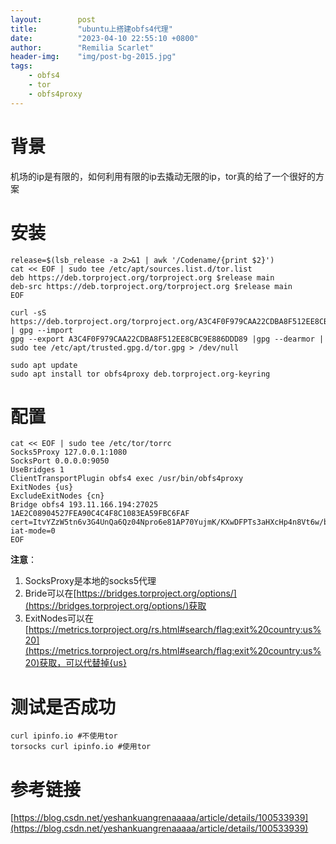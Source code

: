 ```yaml
---
layout:        post
title:         "ubuntu上搭建obfs4代理"
date:          "2023-04-10 22:55:10 +0800"
author:        "Remilia Scarlet"
header-img:    "img/post-bg-2015.jpg"
tags:
    - obfs4
    - tor
    - obfs4proxy
---
```


# 背景 #

机场的ip是有限的，如何利用有限的ip去撬动无限的ip，tor真的给了一个很好的方案

# 安装 #

    release=$(lsb_release -a 2>&1 | awk '/Codename/{print $2}')
    cat << EOF | sudo tee /etc/apt/sources.list.d/tor.list
    deb https://deb.torproject.org/torproject.org $release main
    deb-src https://deb.torproject.org/torproject.org $release main
    EOF

    curl -sS https://deb.torproject.org/torproject.org/A3C4F0F979CAA22CDBA8F512EE8CBC9E886DDD89.asc | gpg --import
    gpg --export A3C4F0F979CAA22CDBA8F512EE8CBC9E886DDD89 |gpg --dearmor | sudo tee /etc/apt/trusted.gpg.d/tor.gpg > /dev/null

    sudo apt update
    sudo apt install tor obfs4proxy deb.torproject.org-keyring

# 配置 #

    cat << EOF | sudo tee /etc/tor/torrc
    Socks5Proxy 127.0.0.1:1080
    SocksPort 0.0.0.0:9050
    UseBridges 1
    ClientTransportPlugin obfs4 exec /usr/bin/obfs4proxy
    ExitNodes {us}
    ExcludeExitNodes {cn} 
    Bridge obfs4 193.11.166.194:27025 1AE2C08904527FEA90C4C4F8C1083EA59FBC6FAF cert=ItvYZzW5tn6v3G4UnQa6Qz04Npro6e81AP70YujmK/KXwDFPTs3aHXcHp4n8Vt6w/bv8cA iat-mode=0
    EOF

**注意**：
1. SocksProxy是本地的socks5代理
2. Bride可以在[https://bridges.torproject.org/options/](https://bridges.torproject.org/options/)获取
3. ExitNodes可以在[https://metrics.torproject.org/rs.html#search/flag:exit%20country:us%20](https://metrics.torproject.org/rs.html#search/flag:exit%20country:us%20)获取，可以代替掉{us}


# 测试是否成功 #

    curl ipinfo.io #不使用tor
    torsocks curl ipinfo.io #使用tor


# 参考链接 #
[https://blog.csdn.net/yeshankuangrenaaaaa/article/details/100533939](https://blog.csdn.net/yeshankuangrenaaaaa/article/details/100533939)

